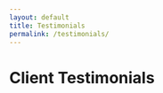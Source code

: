```yaml
---
layout: default
title: Testimonials
permalink: /testimonials/
---
```


<h1>Client Testimonials</h1>


